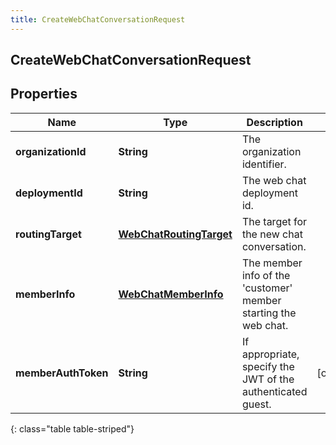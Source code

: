 ```yaml
---
title: CreateWebChatConversationRequest
---
```

## CreateWebChatConversationRequest


## Properties

| Name | Type | Description | Notes |
| ------------ | ------------- | ------------- | ------------- |
| **organizationId** | **String** | The organization identifier. |  |
| **deploymentId** | **String** | The web chat deployment id. |  |
| **routingTarget** | [**WebChatRoutingTarget**](WebChatRoutingTarget.html) | The target for the new chat conversation. |  |
| **memberInfo** | [**WebChatMemberInfo**](WebChatMemberInfo.html) | The member info of the &#39;customer&#39; member starting the web chat. |  |
| **memberAuthToken** | **String** | If appropriate, specify the JWT of the authenticated guest. |  [optional] |
{: class="table table-striped"}



